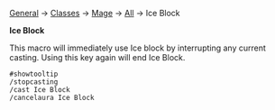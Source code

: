[General](https://github.com/Harurebi/HaruMacros/tree/master/General) ->
[Classes](https://github.com/Harurebi/HaruMacros/tree/master/Classes) -> [Mage](https://github.com/Harurebi/HaruMacros/tree/master/Classes/Mage) 
-> [All](https://github.com/Harurebi/HaruMacros/tree/master/Classes/Mage/All) -> Ice Block

**Ice Block**

This macro will immediately use Ice block by interrupting any current casting. Using this key again will end Ice Block.
```
#showtooltip
/stopcasting
/cast Ice Block
/cancelaura Ice Block
```
